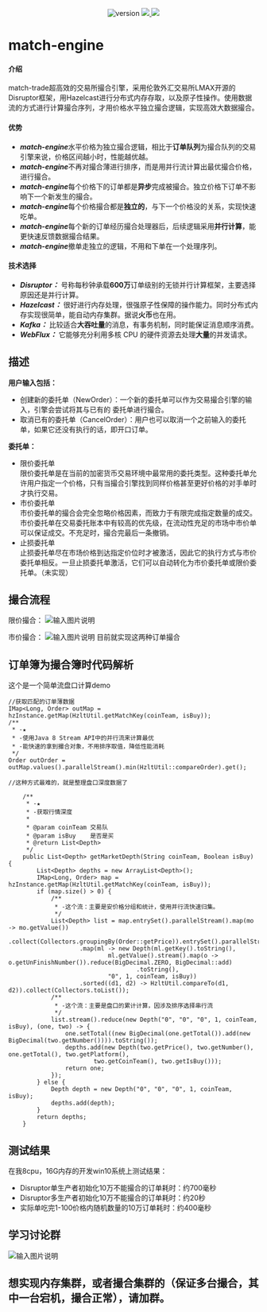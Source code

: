 <p align="center">
    <img alt="version" src="https://img.shields.io/badge/version-0.0.1--SNAPSHOT-blue">
    <a target="_blank" href="https://www.apache.org/licenses/LICENSE-2.0.html">
        <img src="https://img.shields.io/badge/License-Apache%202.0-blue.svg" ></img>
    </a>
    <a target="_blank" href="https://www.oracle.com/technetwork/java/javase/downloads/index.html">
        <img src="https://img.shields.io/badge/JDK-1.8+-green.svg" ></img>
    </a>
</p>

# match-engine

#### 介绍
match-trade超高效的交易所撮合引擎，采用伦敦外汇交易所LMAX开源的Disruptor框架，用Hazelcast进行分布式内存存取，以及原子性操作。使用数据流的方式进行计算撮合序列，才用价格水平独立撮合逻辑，实现高效大数据撮合。

#### 优势
- ***match-engine***水平价格为独立撮合逻辑，相比于**订单队列**为撮合队列的交易引擎来说，价格区间越小时，性能越优越。
- ***match-engine***不再对撮合薄进行排序，而是用并行流计算出最优撮合价格，进行撮合。
- ***match-engine***每个价格下的订单都是**异步**完成被撮合。独立价格下订单不影响下一个新发生的撮合。
- ***match-engine***每个价格撮合都是**独立的**，与下一个价格没的关系，实现快速吃单。
- ***match-engine***每个新的订单经历撮合处理器后，后续逻辑采用**并行计算**，能更快速反馈数据撮合结果。
- ***match-engine***撤单走独立的逻辑，不用和下单在一个处理序列。

#### 技术选择
- ***Disruptor：*** 号称每秒钟承载**600万**订单级别的无锁并行计算框架，主要选择原因还是并行计算。
- ***Hazelcast：*** 很好进行内存处理，很强原子性保障的操作能力。同时分布式内存实现很简单，能自动内存集群。据说**火币**也在用。
- ***Kafka：*** 比较适合**大吞吐量**的消息，有事务机制，同时能保证消息顺序消费。
- ***WebFlux：*** 它能够充分利用多核 CPU 的硬件资源去处理**大量**的并发请求。

## 描述
**用户输入包括：**
- 创建新的委托单（NewOrder）：一个新的委托单可以作为交易撮合引擎的输入，引擎会尝试将其与已有的 委托单进行撮合。
- 取消已有的委托单（CancelOrder）：用户也可以取消一个之前输入的委托单，如果它还没有执行的话，即开口订单。

**委托单：**
- 限价委托单    
    限价委托单是在当前的加密货币交易环境中最常用的委托类型。这种委托单允许用户指定一个价格，只有当撮合引擎找到同样价格甚至更好价格的对手单时才执行交易。
- 市价委托单   
    市价委托单的撮合会完全忽略价格因素，而致力于有限完成指定数量的成交。市价委托单在交易委托账本中有较高的优先级，在流动性充足的市场中市价单可以保证成交。不充足时，撮合完最后一条撤销。
- 止损委托单   
    止损委托单尽在市场价格到达指定价位时才被激活，因此它的执行方式与市价委托单相反。一旦止损委托单激活，它们可以自动转化为市价委托单或限价委托单。（未实现）

## 撮合流程
限价撮合：
![输入图片说明](https://images.gitee.com/uploads/images/2019/1223/093137_a98aa989_538536.jpeg "limit.jpg")

市价撮合：
![输入图片说明](https://images.gitee.com/uploads/images/2019/1223/093204_e3020309_538536.jpeg "market.jpg")
目前就实现这两种订单撮合

## 订单簿为撮合簿时代码解析
这个是一个简单流盘口计算demo
```
//获取匹配的订单薄数据
IMap<Long, Order> outMap = hzInstance.getMap(HzltUtil.getMatchKey(coinTeam, isBuy));
/**
 * -★
 * -使用Java 8 Stream API中的并行流来计算最优
 * -能快速的拿到撮合对象，不用排序取值，降低性能消耗
 */
Order outOrder = outMap.values().parallelStream().min(HzltUtil::compareOrder).get();

//这种方式最难的，就是整理盘口深度数据了

    /**
     * -★
	 * -获取行情深度
	 * 
	 * @param coinTeam 交易队
	 * @param isBuy    是否是买
	 * @return List<Depth>
	 */
	public List<Depth> getMarketDepth(String coinTeam, Boolean isBuy) {
		List<Depth> depths = new ArrayList<Depth>();
		IMap<Long, Order> map = hzInstance.getMap(HzltUtil.getMatchKey(coinTeam, isBuy));
		if (map.size() > 0) {
			/**
			 * -这个流：主要是安价格分组和统计，使用并行流快速归集。
			 */ 
			List<Depth> list = map.entrySet().parallelStream().map(mo -> mo.getValue())
					.collect(Collectors.groupingBy(Order::getPrice)).entrySet().parallelStream()
					.map(ml -> new Depth(ml.getKey().toString(),
							ml.getValue().stream().map(o -> o.getUnFinishNumber()).reduce(BigDecimal.ZERO, BigDecimal::add)
									.toString(),
							"0", 1, coinTeam, isBuy))
					.sorted((d1, d2) -> HzltUtil.compareTo(d1, d2)).collect(Collectors.toList());
			/**
			 * -这个流：主要是盘口的累计计算，因涉及排序选择串行流
			 */
			list.stream().reduce(new Depth("0", "0", "0", 1, coinTeam, isBuy), (one, two) -> {
				one.setTotal((new BigDecimal(one.getTotal()).add(new BigDecimal(two.getNumber()))).toString());
				depths.add(new Depth(two.getPrice(), two.getNumber(), one.getTotal(), two.getPlatform(),
						two.getCoinTeam(), two.getIsBuy()));
				return one;
			});
		} else {
			Depth depth = new Depth("0", "0", "0", 1, coinTeam, isBuy);
			depths.add(depth);
		}
		return depths;
	}
```
## 测试结果
在我8cpu，16G内存的开发win10系统上测试结果：
- Disruptor单生产者初始化10万不能撮合的订单耗时：约700毫秒    
- Disruptor多生产者初始化10万不能撮合的订单耗时：约20秒    
- 实际单吃完1-100价格内随机数量的10万订单耗时：约400毫秒    

## 学习讨论群
![输入图片说明](https://images.gitee.com/uploads/images/2019/1226/141023_35b45286_538536.png "IT技术分享群聊二维码.png")

## 想实现内存集群，或者撮合集群的（保证多台撮合，其中一台宕机，撮合正常），请加群。